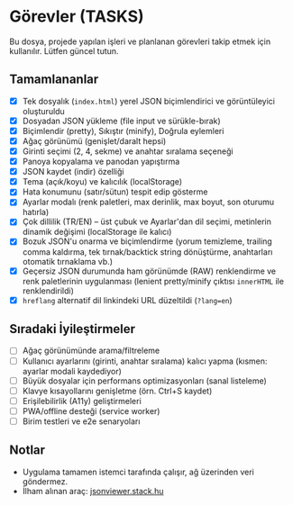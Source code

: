 # Görevler (TASKS)

Bu dosya, projede yapılan işleri ve planlanan görevleri takip etmek için kullanılır. Lütfen güncel tutun.

## Tamamlananlar
- [x] Tek dosyalık (`index.html`) yerel JSON biçimlendirici ve görüntüleyici oluşturuldu
- [x] Dosyadan JSON yükleme (file input ve sürükle-bırak)
- [x] Biçimlendir (pretty), Sıkıştır (minify), Doğrula eylemleri
- [x] Ağaç görünümü (genişlet/daralt hepsi)
- [x] Girinti seçimi (2, 4, sekme) ve anahtar sıralama seçeneği
- [x] Panoya kopyalama ve panodan yapıştırma
- [x] JSON kaydet (indir) özelliği
- [x] Tema (açık/koyu) ve kalıcılık (localStorage)
- [x] Hata konumunu (satır/sütun) tespit edip gösterme
- [x] Ayarlar modalı (renk paletleri, max derinlik, max boyut, son oturumu hatırla)
- [x] Çok dillilik (TR/EN) – üst çubuk ve Ayarlar'dan dil seçimi, metinlerin dinamik değişimi (localStorage ile kalıcı)
- [x] Bozuk JSON'u onarma ve biçimlendirme (yorum temizleme, trailing comma kaldırma, tek tırnak/backtick string dönüştürme, anahtarları otomatik tırnaklama vb.)
- [x] Geçersiz JSON durumunda ham görünümde (RAW) renklendirme ve renk paletlerinin uygulanması (lenient pretty/minify çıktısı `innerHTML` ile renklendirildi)
- [x] `hreflang` alternatif dil linkindeki URL düzeltildi (`?lang=en`)

## Sıradaki İyileştirmeler
- [ ] Ağaç görünümünde arama/filtreleme
- [ ] Kullanıcı ayarlarını (girinti, anahtar sıralama) kalıcı yapma (kısmen: ayarlar modali kaydediyor)
- [ ] Büyük dosyalar için performans optimizasyonları (sanal listeleme)
- [ ] Klavye kısayollarını genişletme (örn. Ctrl+S kaydet)
- [ ] Erişilebilirlik (A11y) geliştirmeleri
- [ ] PWA/offline desteği (service worker)
- [ ] Birim testleri ve e2e senaryoları

## Notlar
- Uygulama tamamen istemci tarafında çalışır, ağ üzerinden veri göndermez.
- İlham alınan araç: [jsonviewer.stack.hu](https://jsonviewer.stack.hu/)

